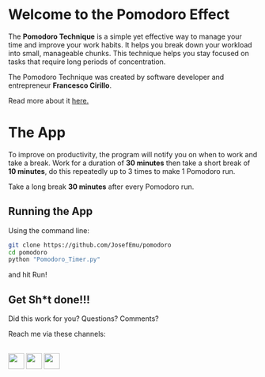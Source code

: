 
# Welcome to the Pomodoro Effect

The **Pomodoro Technique** is a simple yet effective way to manage your time and improve your work habits. It helps you break down your workload into small, manageable chunks. This technique helps you stay focused on tasks that require long periods of concentration.

The Pomodoro Technique was created by software developer and entrepreneur **Francesco Cirillo**.

Read more about it [here.](https://medium.com/the-crossover-cast/the-pomodoro-technique-the-tomato-inspired-productivity-philosophy-ad3ba4cb2cfe)


# The App

To improve on productivity, the program will notify you on when to work and take a break. Work for a duration of **30 minutes** then take a short break of **10 minutes**, do this repeatedly up to 3 times to make 1 Pomodoro run. 

Take a long break **30 minutes** after every Pomodoro run.

## Running the App

Using the command line:
```bash
git clone https://github.com/JosefEmu/pomodoro
cd pomodoro
python "Pomodoro_Timer.py"
```
and hit Run!

## Get Sh*t done!!!
Did this work for you? Questions? Comments?

Reach me via these channels:

<br/>
<a href="https://github.com/JosefEmu"><img src="https://github.githubassets.com/images/modules/logos_page/GitHub-Mark.png" width=32px></a>  <a href="https://twitter.com/JosefEmu"><img src="https://upload.wikimedia.org/wikipedia/en/thumb/9/9f/Twitter_bird_logo_2012.svg/300px-Twitter_bird_logo_2012.svg.png" width=32px></a>  <a href="https://fb.com/JosefEmu"><img src="https://upload.wikimedia.org/wikipedia/commons/thumb/5/51/Facebook_f_logo_%282019%29.svg/600px-Facebook_f_logo_%282019%29.svg.png" width=32px></a>
